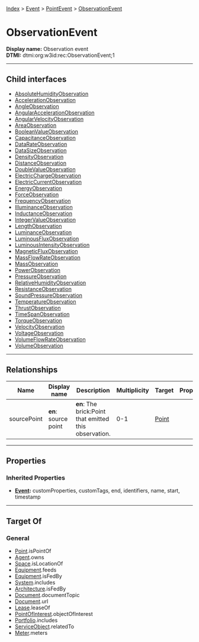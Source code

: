 [Index](../../../index.md) > [Event](../../Event.md) > [PointEvent](../PointEvent.md) > [ObservationEvent](#)
# ObservationEvent

**Display name:** Observation event<br />
**DTMI:** dtmi:org:w3id:rec:ObservationEvent;1

---

## Child interfaces
* [AbsoluteHumidityObservation](AbsoluteHumidityObservation.md)
* [AccelerationObservation](AccelerationObservation.md)
* [AngleObservation](AngleObservation.md)
* [AngularAccelerationObservation](AngularAccelerationObservation.md)
* [AngularVelocityObservation](AngularVelocityObservation.md)
* [AreaObservation](AreaObservation.md)
* [BooleanValueObservation](BooleanValueObservation.md)
* [CapacitanceObservation](CapacitanceObservation.md)
* [DataRateObservation](DataRateObservation.md)
* [DataSizeObservation](DataSizeObservation.md)
* [DensityObservation](DensityObservation.md)
* [DistanceObservation](DistanceObservation.md)
* [DoubleValueObservation](DoubleValueObservation.md)
* [ElectricChargeObservation](ElectricChargeObservation.md)
* [ElectricCurrentObservation](ElectricCurrentObservation.md)
* [EnergyObservation](EnergyObservation.md)
* [ForceObservation](ForceObservation.md)
* [FrequencyObservation](FrequencyObservation.md)
* [IlluminanceObservation](IlluminanceObservation.md)
* [InductanceObservation](InductanceObservation.md)
* [IntegerValueObservation](IntegerValueObservation.md)
* [LengthObservation](LengthObservation.md)
* [LuminanceObservation](LuminanceObservation.md)
* [LuminousFluxObservation](LuminousFluxObservation.md)
* [LuminousIntensityObservation](LuminousIntensityObservation.md)
* [MagneticFluxObservation](MagneticFluxObservation.md)
* [MassFlowRateObservation](MassFlowRateObservation.md)
* [MassObservation](MassObservation.md)
* [PowerObservation](PowerObservation.md)
* [PressureObservation](PressureObservation.md)
* [RelativeHumidityObservation](RelativeHumidityObservation.md)
* [ResistanceObservation](ResistanceObservation.md)
* [SoundPressureObservation](SoundPressureObservation.md)
* [TemperatureObservation](TemperatureObservation.md)
* [ThrustObservation](ThrustObservation.md)
* [TimeSpanObservation](TimeSpanObservation.md)
* [TorqueObservation](TorqueObservation.md)
* [VelocityObservation](VelocityObservation.md)
* [VoltageObservation](VoltageObservation.md)
* [VolumeFlowRateObservation](VolumeFlowRateObservation.md)
* [VolumeObservation](VolumeObservation.md)

---

## Relationships

|Name|Display name|Description|Multiplicity|Target|Properties|Writable|
|-|-|-|-|-|-|-|
|sourcePoint|**en**: source point|**en**: The brick:Point that emitted this observation.|0-1|[Point](../../../Point/Point.md)||True|

---

## Properties

### Inherited Properties
* **[Event](../../Event.md):** customProperties, customTags, end, identifiers, name, start, timestamp

---

## Target Of
### General
* [Point](../../../Point/Point.md).isPointOf
* [Agent](../../../Agent/Agent.md).owns
* [Space](../../../Space/Space.md).isLocationOf
* [Equipment](../../../Asset/Equipment/Equipment.md).feeds
* [Equipment](../../../Asset/Equipment/Equipment.md).isFedBy
* [System](../../../Collection/System/System.md).includes
* [Architecture](../../../Space/Architecture/Architecture.md).isFedBy
* [Document](../../../Information/Document/Document.md).documentTopic
* [Document](../../../Information/Document/Document.md).url
* [Lease](../../Lease.md).leaseOf
* [PointOfInterest](../../../Information/PointOfInterest.md).objectOfInterest
* [Portfolio](../../../Collection/Portfolio.md).includes
* [ServiceObject](../../../Information/ServiceObject/ServiceObject.md).relatedTo
* [Meter](../../../Asset/Equipment/Meter/Meter.md).meters
